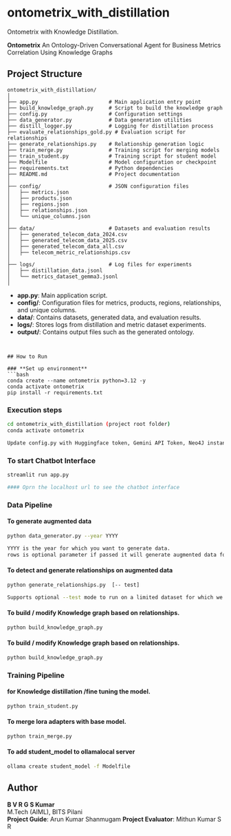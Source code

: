 # ontometrix_with_distillation
Ontometrix with Knowledge Distillation.

**Ontometrix** An Ontology-Driven Conversational Agent for Business Metrics Correlation Using Knowledge Graphs

## Project Structure

```
ontometrix_with_distillation/
│
├── app.py                       # Main application entry point
├── build_knowledge_graph.py     # Script to build the knowledge graph
├── config.py                    # Configuration settings
├── data_generator.py            # Data generation utilities
├── distill_logger.py            # Logging for distillation process
├── evaluate_relationships_gold.py # Evaluation script for relationships
├── generate_relationships.py    # Relationship generation logic
├── train_merge.py               # Training script for merging models
├── train_student.py             # Training script for student model
├── Modelfile                    # Model configuration or checkpoint
├── requirements.txt             # Python dependencies
├── README.md                    # Project documentation
│
├── config/                      # JSON configuration files
│   ├── metrics.json
│   ├── products.json
│   ├── regions.json
│   ├── relationships.json
│   └── unique_columns.json
│
├── data/                        # Datasets and evaluation results
│   ├── generated_telecom_data_2024.csv
│   ├── generated_telecom_data_2025.csv
│   ├── generated_telecom_data_all.csv
│   ├── telecom_metric_relationships.csv
│
├── logs/                        # Log files for experiments
│   ├── distillation_data.jsonl
│   └── metrics_dataset_gemma3.jsonl
│

```

- **app.py**: Main application script.
- **config/**: Configuration files for metrics, products, regions, relationships, and unique columns.
- **data/**: Contains datasets, generated data, and evaluation results.
- **logs/**: Stores logs from distillation and metric dataset experiments.
- **output/**: Contains output files such as the generated ontology.
```


## How to Run

### **Set up environment**
```bash
conda create --name ontometrix python=3.12 -y
conda activate ontometrix
pip install -r requirements.txt
```

### **Execution steps**
```bash
cd ontometrix_with_distillation (project root folder)
conda activate ontometrix

Update config.py with Huggingface token, Gemini API Token, Neo4J instance credentials etc
```

### To start Chatbot Interface
```bash
streamlit run app.py

#### Oprn the localhost url to see the chatbot interface

```

### Data Pipeline

#### **To generate augmented data**
```bash
python data_generator.py --year YYYY 

YYYY is the year for which you want to generate data.
rows is optional parameter if passed it will generate augmented data for NNN rows
```

#### **To detect and generate relationships on augmented data**
```bash
python generate_relationships.py  [-- test]

Supports optional --test mode to run on a limited dataset for which we have ground truth data set curated manually for evalution purpose.
```

#### **To build / modify Knowledge graph based on relationships.**
```bash
python build_knowledge_graph.py

```

#### **To build / modify Knowledge graph based on relationships.**
```bash
python build_knowledge_graph.py

```

### Training Pipeline

#### **for Knowledge distillation /fine tuning the model.**
```bash
python train_student.py

```

#### **To merge lora adapters with base model.**
```bash
python train_merge.py

```

#### **To add student_model to ollamalocal server**
```bash
ollama create student_model -f Modelfile

```

## Author
**B V R G S Kumar**  
M.Tech (AIML), BITS Pilani  
**Project Guide**: Arun Kumar Shanmugam
**Project Evaluator**: Mithun Kumar S R



